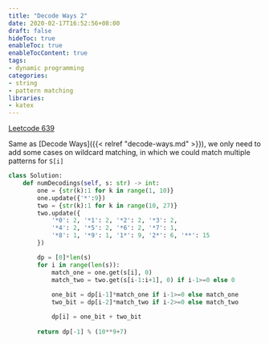 ```yaml
---
title: "Decode Ways 2"
date: 2020-02-17T16:52:56+08:00
draft: false
hideToc: true
enableToc: true
enableTocContent: true
tags:
- dynamic programming
categories:
- string
- pattern matching
libraries:
- katex
---
```


<!--more-->

[Leetcode 639](https://leetcode.com/problems/decode-ways-ii/)

Same as [Decode Ways]({{< relref "decode-ways.md" >}}), we only need to add some cases on wildcard matching, in which we could match multiple patterns for `S[i]`

```python
class Solution:
    def numDecodings(self, s: str) -> int:
        one = {str(k):1 for k in range(1, 10)}
        one.update({'*':9})
        two = {str(k):1 for k in range(10, 27)}
        two.update({
            '*0': 2, '*1': 2, '*2': 2, '*3': 2, 
            '*4': 2, '*5': 2, '*6': 2, '*7': 1, 
            '*8': 1, '*9': 1, '1*': 9, '2*': 6, '**': 15
        })

        dp = [0]*len(s)
        for i in range(len(s)):
            match_one = one.get(s[i], 0)
            match_two = two.get(s[i-1:i+1], 0) if i-1>=0 else 0
            
            one_bit = dp[i-1]*match_one if i-1>=0 else match_one
            two_bit = dp[i-2]*match_two if i-2>=0 else match_two

            dp[i] = one_bit + two_bit
        
        return dp[-1] % (10**9+7)
```

